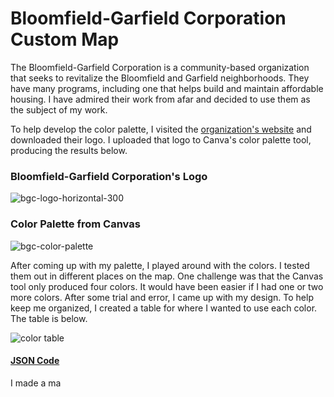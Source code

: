 # Bloomfield-Garfield Corporation Custom Map 

The Bloomfield-Garfield Corporation is a community-based organization that seeks to revitalize the Bloomfield and Garfield neighborhoods. They have many programs, including one that helps build and maintain affordable housing. I have admired their work from afar and decided to use them as the subject of my work. 

To help develop the color palette, I visited the [organization's website](https://bloomfield-garfield.org/) and downloaded their logo. I uploaded that logo to Canva's color palette tool, producing the results below.

###  Bloomfield-Garfield Corporation's Logo
![bgc-logo-horizontal-300](https://user-images.githubusercontent.com/78521868/159191769-90191682-3a52-49fb-896e-14dd6e59f6df.png)

### Color Palette from Canvas
![bgc-color-palette](https://user-images.githubusercontent.com/78521868/159191876-5acc96f5-98ac-42d9-806c-760d806c0ccd.PNG)

After coming up with my palette, I played around with the colors. I tested them out in different places on the map. One challenge was that the Canvas tool only produced four colors. It would have been easier if I had one or two more colors. After some trial and error, I came up with my design. To help keep me organized, I created a table for where I wanted to use each color. The table is below. 

![color table](https://user-images.githubusercontent.com/78521868/159192314-62a9899c-e1b1-4b97-8c5d-9644b98df8b4.PNG)


#### [JSON Code](JSONcode.json.md)

I made a ma
